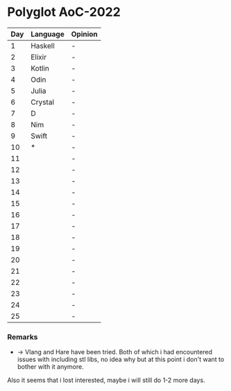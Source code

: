 # Polyglot AoC-2022

| Day | Language | Opinion |
|-----|----------|---------|
| 1   | Haskell  | -       |
| 2   | Elixir   | -       |
| 3   | Kotlin   | -       |
| 4   | Odin     | -       |
| 5   | Julia    | -       |
| 6   | Crystal  | -       |
| 7   | D        | -       |
| 8   | Nim      | -       |
| 9   | Swift    | -       |
| 10  | *        | -       |
| 11  |          | -       |
| 12  |          | -       |
| 13  |          | -       |
| 14  |          | -       |
| 15  |          | -       |
| 16  |          | -       |
| 17  |          | -       |
| 18  |          | -       |
| 19  |          | -       |
| 20  |          | -       |
| 21  |          | -       |
| 22  |          | -       |
| 23  |          | -       |
| 24  |          | -       |
| 25  |          | -       |

### Remarks
* -> Vlang and Hare have been tried. Both of which i had encountered issues with including stl libs, no idea why but at this point i don't want to bother with it anymore.

Also it seems that i lost interested, maybe i will still do 1-2 more days.

